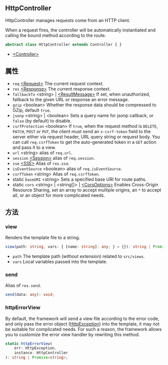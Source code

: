 <!-- title: HttpController; order: 8 -->

## HttpController

HttpController manages requests come from an HTTP client.

When a request fires, the controller will be automatically instantiated and
calling the bound method according to the route.

```ts
abstract class HttpController extends Controller { }
```

- [\<Controller\>](./Controller)

## 属性

- `req` [\<Request\>](./Request) The current request context.
- `res` [\<Response\>](./Response) The current response context.
- `fallbackTo` \<string\> | [\<ResultMessage\>](./Controller#ResultMessage)
    If set, when unauthorized, fallback to the given URL or response an error
    message.
- `gzip` \<boolean\> Whether the response data should be compressed to GZip,
    default `true`.
- `jsonp` \<string\> | \<boolean\> Sets a query name for jsonp callback, or
    `false` (by default) to disable.
- `csrfProtection` \<boolean\> If `true`, when the request method is `DELETE`,
    `PATCH`, `POST` or `PUT`, the client must send an `x-csrf-token` field to
    the server either via request header, URL query string or request body. You
    can call `req.csrfToken` to get the auto-generated token in a `GET` action
    and pass it to a view.
- `url` \<string\> alias of `req.url`.
- `session` [\<Session\>](./Session) alias of `req.session`.
- `sse` [\<SSE\>](https://github.com/hyurl/sfn-sse/blob/master/src/index.ts#L14)
    Alias of `res.sse`.
- `isEventSource` \<boolean\> alias of `req.isEventSource`.
- `csrfToken` \<string\> Alias of `req.csrfToken`.
- static `baseURI` \<string\> Sets a specified base URI for route paths.
- static `cors` \<string\> | \<string[]\> |
    [\<CorsOptions\>](https://github.com/hyurl/sfn-cors/blob/master/index.d.ts#L51)
    Enables Cross-Origin Resource Sharing, set an array to accept multiple
    origins, an `*` to accept all, or an object for more complicated needs.

## 方法

### view

Renders the template file to a string.

```ts
view(path: string, vars: { [name: string]: any; } = {}): string | Promise<string>;
```

- `path` The template path (without extension) related to `src/views`.
- `vars` Local variables passed into the template.

### send

Alias of `res.send`.

```ts
send(data: any): void;
```

### httpErrorView

By default, the framework will send a view file according to the error code, and
only pass the error object ([HttpException](./HttpException)) into the template,
it may not be suitable for complicated needs. For such a reason, the framework
allows you to customize the error view handler by rewriting this method.

```ts
static httpErrorView(
    err: HttpException,
    instance: HttpController
): string | Promise<string>;
```

